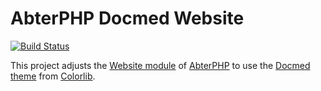 # AbterPHP Docmed Website

[![Build Status](https://github.com/abterphp/docmed/actions/workflows/ci.yml/badge.svg?branch=main)](https://github.com/abterphp/docmed/actions)

This project adjusts the [Website module](https://github.com/abtercms/website) of [AbterPHP](https://github.com/abtercms/abterphp) to
use the [Docmed theme](https://colorlib.com/wp/template/docmed/) from [Colorlib](https://colorlib.com/).
